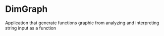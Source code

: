 # DimGraph
Application that generate functions graphic from analyzing and interpreting string input as a function
